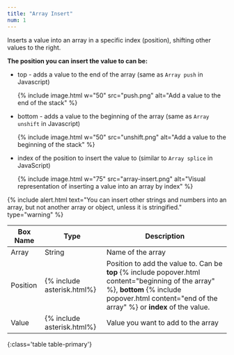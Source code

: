 ```yaml
---
title: "Array Insert"
num: 1
---
```


Inserts a value into an array in a specific index (position), shifting other values to the right.



**The position you can insert the value to can be:**

- top - adds a value to the end of the array (same as `Array push` in Javascript)

  {% include image.html w="50" src="push.png" alt="Add a value to the end of the stack" %}

- bottom - adds a value to the beginning of the array (same as `Array unshift` in Javascript)

  {% include image.html w="50" src="unshift.png" alt="Add a value to the beginning of the stack" %}

- index of the position to insert the value to (similar to `Array splice` in JavaScript)

  {% include image.html w="75" src="array-insert.png" alt="Visual representation of inserting a value into an array by index" %}

{% include alert.html text="You can insert other strings and numbers into an array, but not another array or object, unless it is stringified." type="warning" %} 

| Box Name | Type | Description | 
|-------|--------|--------
|Array |String	| Name of the array
|Position|{% include asterisk.html%}|Position to add the value to. Can be **top** {% include popover.html content="beginning of the array" %}, **bottom** {% include popover.html content="end of the array" %} or **index** of the value.  
|Value | {% include asterisk.html%} | Value you want to add to the array
{:class='table table-primary'}









